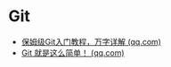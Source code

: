 # Git

- [保姆级Git入门教程，万字详解 (qq.com)](https://mp.weixin.qq.com/s/2eA7VfHDd0MRGz_YgVrbiw)
- [Git 就是这么简单！ (qq.com)](https://mp.weixin.qq.com/s/LPlsYRvHKUfhQmnRJAh0Aw)